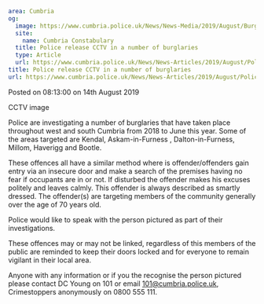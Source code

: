 ```yaml
area: Cumbria
og:
  image: https://www.cumbria.police.uk/News/News-Media/2019/August/Burglaries-southpng.png
  site:
    name: Cumbria Constabulary
  title: Police release CCTV in a number of burglaries
  type: Article
  url: https://www.cumbria.police.uk/News/News-Articles/2019/August/Police-release-CCTV-in-a-number-of-burglaries.aspx
title: Police release CCTV in a number of burglaries
url: https://www.cumbria.police.uk/News/News-Articles/2019/August/Police-release-CCTV-in-a-number-of-burglaries.aspx
```

Posted on 08:13:00 on 14th August 2019

CCTV image

Police are investigating a number of burglaries that have taken place throughout west and south Cumbria from 2018 to June this year. Some of the areas targeted are Kendal, Askam-in-Furness , Dalton-in-Furness, Millom, Haverigg and Bootle.

These offences all have a similar method where is offender/offenders gain entry via an insecure door and make a search of the premises having no fear if occupants are in or not. If disturbed the offender makes his excuses politely and leaves calmly. This offender is always described as smartly dressed. The offender(s) are targeting members of the community generally over the age of 70 years old.

Police would like to speak with the person pictured as part of their investigations.

These offences may or may not be linked, regardless of this members of the public are reminded to keep their doors locked and for everyone to remain vigilant in their local area.

Anyone with any information or if you the recognise the person pictured please contact DC Young on 101 or email 101@cumbria.police.uk, Crimestoppers anonymously on 0800 555 111.
